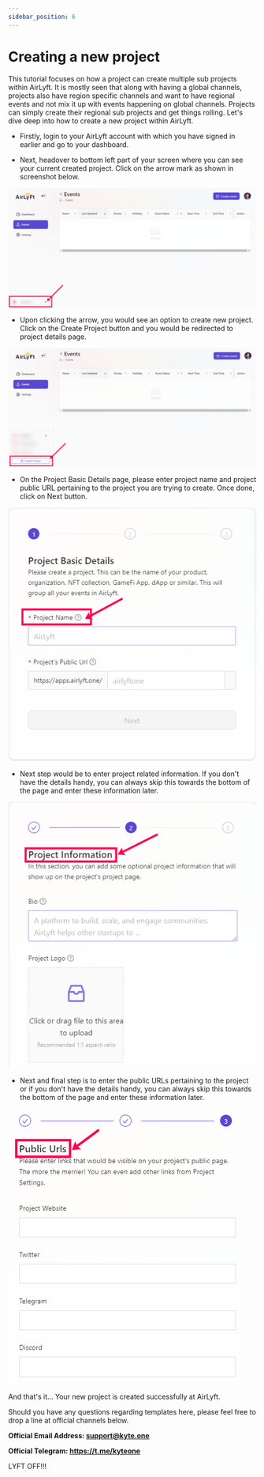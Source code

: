 ```yaml
---
sidebar_position: 6
---
```


# Creating a new project
This tutorial focuses on how a project can create multiple sub projects within AirLyft. It is mostly seen that along with having a global channels, projects also have region specific channels and want to have regional events and not mix it up with events happening on global channels. Projects can simply create their regional sub projects and get things rolling. Let's dive deep into how to create a new project within AirLyft. 

- Firstly, login to your AirLyft account with which you have signed in earlier and go to your dashboard. 

- Next, headover to bottom left part of your screen where you can see your current created project. Click on the arrow mark as shown in screenshot below. 

![Project Dashboard](../images/ProjectDashboard.png)

- Upon clicking the arrow, you would see an option to create new project. Click on the Create Project button and you would be redirected to project details page. 

![Create Project](../images/CreateProject.png)

- On the Project Basic Details page, please enter project name and project public URL pertaining to the project you are trying to create. Once done, click on Next button. 

![Project Basic Details](../images/ProjectBasicDetails_Name.png)

- Next step would be to enter project related information. If you don't have the details handy, you can always skip this towards the bottom of the page and enter these information later. 

![Project Information](../images/ProjectInformation.png)

- Next and final step is to enter the public URLs pertaining to the project or if you don't have the details handy, you can always skip this towards the bottom of the page and enter these information later.

![Project URL](../images/ProjectURL.png)

And that's it... Your new project is created successfully at AirLyft. 

Should you have any questions regarding templates here, please feel free to drop a line at official channels below. 

**Official Email Address: support@kyte.one** 

**Official Telegram: https://t.me/kyteone**

LYFT OFF!!!  


